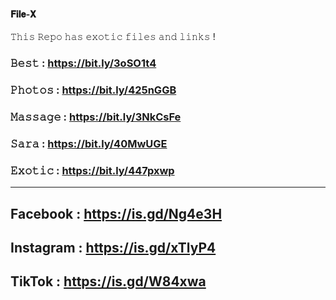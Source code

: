 
#### 𝐅𝐢𝐥𝐞-𝐗 

𝚃𝚑𝚒𝚜 𝚁𝚎𝚙𝚘 𝚑𝚊𝚜 𝚎𝚡𝚘𝚝𝚒𝚌 𝚏𝚒𝚕𝚎𝚜 𝚊𝚗𝚍 𝚕𝚒𝚗𝚔𝚜 !

### 𝙱𝚎𝚜𝚝 : https://bit.ly/3oSO1t4

### 𝙿𝚑𝚘𝚝𝚘𝚜 : https://bit.ly/425nGGB

### 𝙼𝚊𝚜𝚜𝚊𝚐𝚎 : https://bit.ly/3NkCsFe

### 𝚂𝚊𝚛𝚊 : https://bit.ly/40MwUGE

### 𝙴𝚡𝚘𝚝𝚒𝚌 : https://bit.ly/447pxwp

_____________________________________
## Facebook : https://is.gd/Ng4e3H

## Instagram : https://is.gd/xTlyP4

## TikTok : https://is.gd/W84xwa

